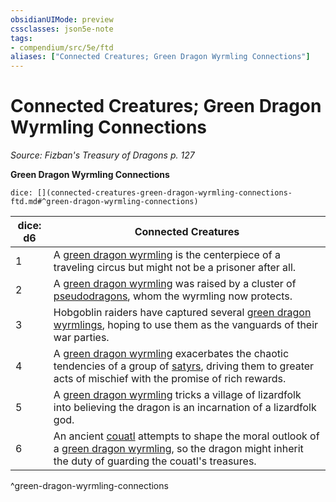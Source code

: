 ```yaml
---
obsidianUIMode: preview
cssclasses: json5e-note
tags:
- compendium/src/5e/ftd
aliases: ["Connected Creatures; Green Dragon Wyrmling Connections"]
---
```

# Connected Creatures; Green Dragon Wyrmling Connections
*Source: Fizban's Treasury of Dragons p. 127* 

**Green Dragon Wyrmling Connections**

`dice: [](connected-creatures-green-dragon-wyrmling-connections-ftd.md#^green-dragon-wyrmling-connections)`

| dice: d6 | Connected Creatures |
|----------|---------------------|
| 1 | A [green dragon wyrmling](5E2014官方资源/bestiary/dragon/green-dragon-wyrmling.md) is the centerpiece of a traveling circus but might not be a prisoner after all. |
| 2 | A [green dragon wyrmling](5E2014官方资源/bestiary/dragon/green-dragon-wyrmling.md) was raised by a cluster of [pseudodragons](5E2014官方资源/bestiary/dragon/pseudodragon.md), whom the wyrmling now protects. |
| 3 | Hobgoblin raiders have captured several [green dragon wyrmlings](5E2014官方资源/bestiary/dragon/green-dragon-wyrmling.md), hoping to use them as the vanguards of their war parties. |
| 4 | A [green dragon wyrmling](5E2014官方资源/bestiary/dragon/green-dragon-wyrmling.md) exacerbates the chaotic tendencies of a group of [satyrs](5E2014官方资源/bestiary/fey/satyr.md), driving them to greater acts of mischief with the promise of rich rewards. |
| 5 | A [green dragon wyrmling](5E2014官方资源/bestiary/dragon/green-dragon-wyrmling.md) tricks a village of lizardfolk into believing the dragon is an incarnation of a lizardfolk god. |
| 6 | An ancient [couatl](5E2014官方资源/bestiary/celestial/couatl.md) attempts to shape the moral outlook of a [green dragon wyrmling](5E2014官方资源/bestiary/dragon/green-dragon-wyrmling.md), so the dragon might inherit the duty of guarding the couatl's treasures. |
^green-dragon-wyrmling-connections